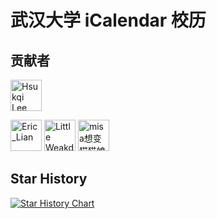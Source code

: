 # 武汉大学 iCalendar 校历

## 贡献者

<!--GAMFC_DELIMITER--><a href="https://github.com/HsukqiLee" title="Hsukqi Lee"><img src="https://avatars.githubusercontent.com/u/79034142?v=4" width="50;" alt="Hsukqi Lee"/></a>
<a href="https://github.com/ExerciseBook" title="Eric_Lian"><img src="https://avatars.githubusercontent.com/u/6327311?v=4" width="50;" alt="Eric_Lian"/></a>
<a href="https://github.com/little-weakduck" title="Little Weakduck"><img src="https://avatars.githubusercontent.com/u/83490374?v=4" width="50;" alt="Little Weakduck"/></a>
<a href="https://github.com/misakayuuki" title="misa想变猫猫娘"><img src="https://avatars.githubusercontent.com/u/45150398?v=4" width="50;" alt="misa想变猫猫娘"/></a><!--GAMFC_DELIMITER_END-->

## Star History

[![Star History Chart](https://api.star-history.com/svg?repos=ParaParty/whu-calendar&type=Date)](https://star-history.com/#ParaParty/whu-calendar&Date)
